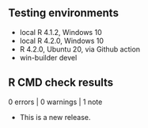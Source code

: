 ## Testing environments

* local R 4.1.2, Windows 10
* local R 4.2.0, Windows 10
* R 4.2.0, Ubuntu 20, via Github action
* win-builder devel


## R CMD check results

0 errors | 0 warnings | 1 note

* This is a new release.
